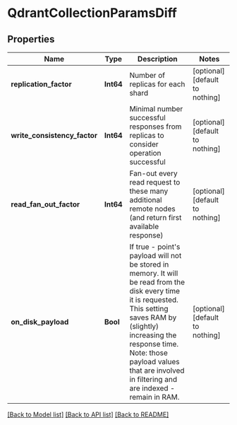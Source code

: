 # QdrantCollectionParamsDiff


## Properties
Name | Type | Description | Notes
------------ | ------------- | ------------- | -------------
**replication_factor** | **Int64** | Number of replicas for each shard | [optional] [default to nothing]
**write_consistency_factor** | **Int64** | Minimal number successful responses from replicas to consider operation successful | [optional] [default to nothing]
**read_fan_out_factor** | **Int64** | Fan-out every read request to these many additional remote nodes (and return first available response) | [optional] [default to nothing]
**on_disk_payload** | **Bool** | If true - point&#39;s payload will not be stored in memory. It will be read from the disk every time it is requested. This setting saves RAM by (slightly) increasing the response time. Note: those payload values that are involved in filtering and are indexed - remain in RAM. | [optional] [default to nothing]


[[Back to Model list]](../README.md#models) [[Back to API list]](../README.md#api-endpoints) [[Back to README]](../README.md)


